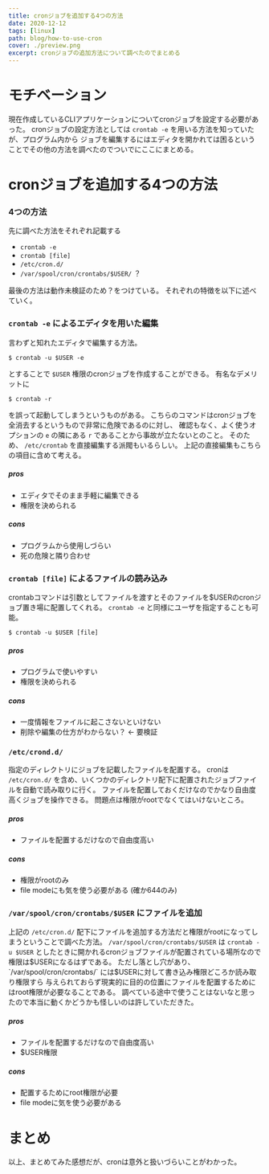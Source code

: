 ```yaml
---
title: cronジョブを追加する4つの方法
date: 2020-12-12
tags: [linux]
path: blog/how-to-use-cron
cover: ./preview.png
excerpt: cronジョブの追加方法について調べたのでまとめる
---
```


# モチベーション
現在作成しているCLIアプリケーションについてcronジョブを設定する必要があった。
cronジョブの設定方法としては `crontab -e` を用いる方法を知っていたが、プログラム内から
ジョブを編集するにはエディタを開かれては困るということでその他の方法を調べたのでついでにここにまとめる。


# cronジョブを追加する4つの方法

### 4つの方法
先に調べた方法をそれぞれ記載する

- `crontab -e`
- `crontab [file]`
- `/etc/cron.d/`
- `/var/spool/cron/crontabs/$USER/` ？

最後の方法は動作未検証のため？をつけている。
それぞれの特徴を以下に述べていく。

### `crontab -e` によるエディタを用いた編集
言わずと知れたエディタで編集する方法。

```console
$ crontab -u $USER -e
```

とすることで `$USER` 権限のcronジョブを作成することができる。
有名なデメリットに

```console
$ crontab -r
```

を誤って起動してしまうというものがある。
こちらのコマンドはcronジョブを全消去するというもので非常に危険であるのに対し、
確認もなく、よく使うオプションの `e` の隣にある `r` であることから事故が立たないとのこと。
そのため、 `/etc/crontab` を直接編集する派閥もいるらしい。
上記の直接編集もこちらの項目に含めて考える。

##### pros
- エディタでそのまま手軽に編集できる
- 権限を決められる

##### cons
- プログラムから使用しづらい
- 死の危険と隣り合わせ

### `crontab [file]` によるファイルの読み込み
crontabコマンドは引数としてファイルを渡すとそのファイルを$USERのcronジョブ置き場に配置してくれる。
`crontab -e` と同様にユーザを指定することも可能。

```console
$ crontab -u $USER [file]
```
##### pros
- プログラムで使いやすい
- 権限を決められる

##### cons
- 一度情報をファイルに起こさないといけない
- 削除や編集の仕方がわからない？ <- 要検証

### `/etc/crond.d/`
指定のディレクトリにジョブを記載したファイルを配置する。
cronは `/etc/cron.d/` を含め、いくつかのディレクトリ配下に配置されたジョブファイルを自動で読み取りに行く。
ファイルを配置しておくだけなのでかなり自由度高くジョブを操作できる。
問題点は権限がrootでなくてはいけないところ。

##### pros
- ファイルを配置するだけなので自由度高い

##### cons
- 権限がrootのみ
- file modeにも気を使う必要がある (確か644のみ)

### `/var/spool/cron/crontabs/$USER` にファイルを追加
上記の `/etc/cron.d/` 配下にファイルを追加する方法だと権限がrootになってしまうということで調べた方法。
`/var/spool/cron/crontabs/$USER` は `crontab -u $USER` としたときに開かれるcronジョブファイルが配置されている場所なので
権限は$USERになるはずである。
ただし落とし穴があり、 `/var/spool/cron/crontabs/` には$USERに対して書き込み権限どころか読み取り権限すら
与えられておらず現実的に目的の位置にファイルを配置するためにはroot権限が必要なることである。
調べている途中で使うことはないなと思ったので本当に動くかどうかも怪しいのは許していただきた。

##### pros
- ファイルを配置するだけなので自由度高い
- $USER権限

##### cons
- 配置するためにroot権限が必要
- file modeに気を使う必要がある

# まとめ
以上、まとめてみた感想だが、cronは意外と扱いづらいことがわかった。
